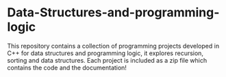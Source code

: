 # Data-Structures-and-programming-logic
This repository contains a collection of programming projects developed in C++ for data structures and programming logic, it explores recursion, sorting and data structures.
Each project is included as a zip file which contains the code and the documentation!
